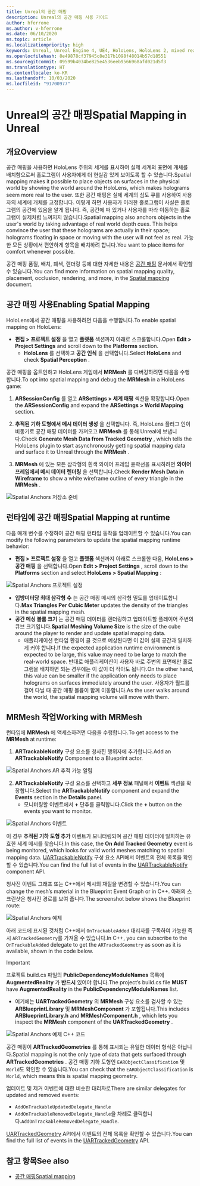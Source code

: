 ```yaml
---
title: Unreal의 공간 매핑
description: Unreal의 공간 매핑 사용 가이드
author: hferrone
ms.author: v-hferrone
ms.date: 06/10/2020
ms.topic: article
ms.localizationpriority: high
keywords: Unreal, Unreal Engine 4, UE4, HoloLens, HoloLens 2, mixed reality, 개발, 기능, 설명서, 가이드, 홀로그램, 공간 매핑
ms.openlocfilehash: 8e49878cf37945c8e317b1098f48014b57d18551
ms.sourcegitcommit: 09599b4034be825e4536eeb9566968afd021d5f3
ms.translationtype: HT
ms.contentlocale: ko-KR
ms.lasthandoff: 10/03/2020
ms.locfileid: "91700977"
---
```

# <a name="spatial-mapping-in-unreal"></a><span data-ttu-id="e63e3-104">Unreal의 공간 매핑</span><span class="sxs-lookup"><span data-stu-id="e63e3-104">Spatial Mapping in Unreal</span></span>

## <a name="overview"></a><span data-ttu-id="e63e3-105">개요</span><span class="sxs-lookup"><span data-stu-id="e63e3-105">Overview</span></span>
<span data-ttu-id="e63e3-106">공간 매핑을 사용하면 HoloLens 주위의 세계를 표시하여 실제 세계의 표면에 개체를 배치함으로써 홀로그램이 사용자에게 더 현실감 있게 보이도록 할 수 있습니다.</span><span class="sxs-lookup"><span data-stu-id="e63e3-106">Spatial mapping makes it possible to place objects on surfaces in the physical world by showing the world around the HoloLens, which makes holograms seem more real to the user.</span></span> <span data-ttu-id="e63e3-107">또한 공간 매핑은 실제 세계의 심도 큐를 사용하여 사용자의 세계에 개체를 고정합니다. 이렇게 하면 사용자가 이러한 홀로그램이 사실은 홀로그램의 공간에 있음을 알게 됩니다. 즉, 공간에 떠 있거나 사용자를 따라 이동하는 홀로그램이 실제처럼 느껴지지 않습니다.</span><span class="sxs-lookup"><span data-stu-id="e63e3-107">Spatial mapping also anchors objects in the user's world by taking advantage of real world depth cues. This helps convince the user that these holograms are actually in their space; holograms floating in space or moving with the user will not feel as real.</span></span> <span data-ttu-id="e63e3-108">가능한 모든 상황에서 편안하게 항목을 배치하려 합니다.</span><span class="sxs-lookup"><span data-stu-id="e63e3-108">You want to place items for comfort whenever possible.</span></span>

<span data-ttu-id="e63e3-109">공간 매핑 품질, 배치, 폐색, 렌더링 등에 대한 자세한 내용은 [공간 매핑](../../design/spatial-mapping.md) 문서에서 확인할 수 있습니다.</span><span class="sxs-lookup"><span data-stu-id="e63e3-109">You can find more information on spatial mapping quality, placement, occlusion, rendering, and more, in the [Spatial mapping](../../design/spatial-mapping.md) document.</span></span>

## <a name="enabling-spatial-mapping"></a><span data-ttu-id="e63e3-110">공간 매핑 사용</span><span class="sxs-lookup"><span data-stu-id="e63e3-110">Enabling Spatial Mapping</span></span>

<span data-ttu-id="e63e3-111">HoloLens에서 공간 매핑을 사용하려면 다음을 수행합니다.</span><span class="sxs-lookup"><span data-stu-id="e63e3-111">To enable spatial mapping on HoloLens:</span></span>
- <span data-ttu-id="e63e3-112">**편집 > 프로젝트 설정** 을 열고 **플랫폼** 섹션까지 아래로 스크롤합니다.</span><span class="sxs-lookup"><span data-stu-id="e63e3-112">Open **Edit > Project Settings** and scroll down to the **Platforms** section.</span></span>    
    + <span data-ttu-id="e63e3-113">**HoloLens** 를 선택하고 **공간 인식** 을 선택합니다.</span><span class="sxs-lookup"><span data-stu-id="e63e3-113">Select **HoloLens** and check **Spatial Perception** .</span></span>

<span data-ttu-id="e63e3-114">공간 매핑을 옵트인하고 HoloLens 게임에서 **MRMesh** 를 디버깅하려면 다음을 수행합니다.</span><span class="sxs-lookup"><span data-stu-id="e63e3-114">To opt into spatial mapping and debug the **MRMesh** in a HoloLens game:</span></span>
1. <span data-ttu-id="e63e3-115">**ARSessionConfig** 를 열고 **ARSettings > 세계 매핑** 섹션을 확장합니다.</span><span class="sxs-lookup"><span data-stu-id="e63e3-115">Open the **ARSessionConfig** and expand the **ARSettings > World Mapping** section.</span></span> 

2. <span data-ttu-id="e63e3-116">**추적된 기하 도형에서 메시 데이터 생성** 을 선택합니다. 즉, HoloLens 플러그 인이 비동기로 공간 매핑 데이터를 가져오고 **MRMesh** 를 통해 Unreal에 보냅니다.</span><span class="sxs-lookup"><span data-stu-id="e63e3-116">Check **Generate Mesh Data from Tracked Geometry** , which tells the HoloLens plugin to start asynchronously getting spatial mapping data and surface it to Unreal through the **MRMesh** .</span></span> 
3. <span data-ttu-id="e63e3-117">**MRMesh** 에 있는 모든 삼각형의 흰색 와이어 프레임 윤곽선을 표시하려면 **와이어 프레임에서 메시 데이터 렌더링** 을 선택합니다.</span><span class="sxs-lookup"><span data-stu-id="e63e3-117">Check **Render Mesh Data in Wireframe** to show a white wireframe outline of every triangle in the **MRMesh** .</span></span> 

![Spatial Anchors 저장소 준비](images/unreal-spatialmapping-arsettings.PNG)


## <a name="spatial-mapping-at-runtime"></a><span data-ttu-id="e63e3-119">런타임에 공간 매핑</span><span class="sxs-lookup"><span data-stu-id="e63e3-119">Spatial Mapping at runtime</span></span>
<span data-ttu-id="e63e3-120">다음 매개 변수를 수정하여 공간 매핑 런타임 동작을 업데이트할 수 있습니다.</span><span class="sxs-lookup"><span data-stu-id="e63e3-120">You can modify the following parameters to update the spatial mapping runtime behavior:</span></span>

- <span data-ttu-id="e63e3-121">**편집 > 프로젝트 설정** 을 열고 **플랫폼** 섹션까지 아래로 스크롤한 다음, **HoloLens > 공간 매핑** 을 선택합니다.</span><span class="sxs-lookup"><span data-stu-id="e63e3-121">Open **Edit > Project Settings** , scroll down to the **Platforms** section and select **HoloLens > Spatial Mapping** :</span></span> 

![Spatial Anchors 프로젝트 설정](images/unreal-spatialmapping-projectsettings.PNG)

- <span data-ttu-id="e63e3-123">**입방미터당 최대 삼각형 수** 는 공간 매핑 메시의 삼각형 밀도를 업데이트합니다.</span><span class="sxs-lookup"><span data-stu-id="e63e3-123">**Max Triangles Per Cubic Meter** updates the density of the triangles in the spatial mapping mesh.</span></span>  
- <span data-ttu-id="e63e3-124">**공간 메싱 볼륨 크기** 는 공간 매핑 데이터를 렌더링하고 업데이트할 플레이어 주변의 큐브 크기입니다.</span><span class="sxs-lookup"><span data-stu-id="e63e3-124">**Spatial Meshing Volume Size** is the size of the cube around the player to render and update spatial mapping data.</span></span>  
    + <span data-ttu-id="e63e3-125">애플리케이션 런타임 환경이 클 것으로 예상된다면 이 값이 실제 공간과 일치하게 커야 합니다.</span><span class="sxs-lookup"><span data-stu-id="e63e3-125">If the expected application runtime environment is expected to be large, this value may need to be large to match the real-world space.</span></span>  <span data-ttu-id="e63e3-126">반대로 애플리케이션이 사용자 바로 주변의 표면에만 홀로그램을 배치하면 되는 경우에는 이 값이 더 작아도 됩니다.</span><span class="sxs-lookup"><span data-stu-id="e63e3-126">On the other hand, this value can be smaller if the application only needs to place holograms on surfaces immediately around the user.</span></span> <span data-ttu-id="e63e3-127">사용자가 월드를 걸어 다닐 때 공간 매핑 볼륨이 함께 이동합니다.</span><span class="sxs-lookup"><span data-stu-id="e63e3-127">As the user walks around the world, the spatial mapping volume will move with them.</span></span> 

## <a name="working-with-mrmesh"></a><span data-ttu-id="e63e3-128">MRMesh 작업</span><span class="sxs-lookup"><span data-stu-id="e63e3-128">Working with MRMesh</span></span>
<span data-ttu-id="e63e3-129">런타임에 **MRMesh** 에 액세스하려면 다음을 수행합니다.</span><span class="sxs-lookup"><span data-stu-id="e63e3-129">To get access to the **MRMesh** at runtime:</span></span>
1. <span data-ttu-id="e63e3-130">**ARTrackableNotify** 구성 요소를 청사진 행위자에 추가합니다.</span><span class="sxs-lookup"><span data-stu-id="e63e3-130">Add an **ARTrackableNotify** Component to a Blueprint actor.</span></span> 

![Spatial Anchors AR 추적 가능 알림](images/unreal-spatialmapping-artrackablenotify.PNG)

2. <span data-ttu-id="e63e3-132">**ARTrackableNotify** 구성 요소를 선택하고 **세부 정보** 패널에서 **이벤트** 섹션을 확장합니다.</span><span class="sxs-lookup"><span data-stu-id="e63e3-132">Select the **ARTrackableNotify** component and expand the **Events** section in the **Details** panel.</span></span> 
    - <span data-ttu-id="e63e3-133">모니터링할 이벤트에서 **+** 단추를 클릭합니다.</span><span class="sxs-lookup"><span data-stu-id="e63e3-133">Click the **+** button on the events you want to monitor.</span></span> 

![Spatial Anchors 이벤트](images/unreal-spatialmapping-events.PNG)

<span data-ttu-id="e63e3-135">이 경우 **추적된 기하 도형 추가** 이벤트가 모니터링되며 공간 매핑 데이터에 일치하는 유효한 세계 메시를 찾습니다.</span><span class="sxs-lookup"><span data-stu-id="e63e3-135">In this case, the **On Add Tracked Geometry** event is being monitored, which looks for valid world meshes matching to spatial mapping data.</span></span> <span data-ttu-id="e63e3-136">[UARTrackableNotify](https://docs.unrealengine.com/API/Runtime/AugmentedReality/UARTrackableNotifyComponent/index.html) 구성 요소 API에서 이벤트의 전체 목록을 확인할 수 있습니다.</span><span class="sxs-lookup"><span data-stu-id="e63e3-136">You can find the full list of events in the [UARTrackableNotify](https://docs.unrealengine.com/API/Runtime/AugmentedReality/UARTrackableNotifyComponent/index.html) component API.</span></span> 

<span data-ttu-id="e63e3-137">청사진 이벤트 그래프 또는 C++에서 메시의 재질을 변경할 수 있습니다.</span><span class="sxs-lookup"><span data-stu-id="e63e3-137">You can change the mesh’s material in the Blueprint Event Graph or in C++.</span></span> <span data-ttu-id="e63e3-138">아래의 스크린샷은 청사진 경로를 보여 줍니다.</span><span class="sxs-lookup"><span data-stu-id="e63e3-138">The screenshot below shows the Blueprint route:</span></span> 

![Spatial Anchors 예제](images/unreal-spatialmapping-example.PNG)

<span data-ttu-id="e63e3-140">아래 코드에 표시된 것처럼 C++에서 `OnTrackableAdded` 대리자를 구독하여 가능한 즉시 `ARTrackedGeometry`를 가져올 수 있습니다.</span><span class="sxs-lookup"><span data-stu-id="e63e3-140">In C++, you can subscribe to the `OnTrackableAdded` delegate to get the `ARTrackedGeometry` as soon as it is available, shown in the code below.</span></span> 

> [!IMPORTANT]
> <span data-ttu-id="e63e3-141">프로젝트 build.cs 파일의 **PublicDependencyModuleNames** 목록에 **AugmentedReality** 가 **반드시** 있어야 합니다.</span><span class="sxs-lookup"><span data-stu-id="e63e3-141">The project’s build.cs file **MUST** have **AugmentedReality** in the **PublicDependencyModuleNames** list.</span></span>
> - <span data-ttu-id="e63e3-142">여기에는 **UARTrackedGeometry** 의 **MRMesh** 구성 요소를 검사할 수 있는 **ARBlueprintLibrary** 및 **MRMeshComponent** 가 포함됩니다.</span><span class="sxs-lookup"><span data-stu-id="e63e3-142">This includes **ARBlueprintLibrary.h** and **MRMeshComponent.h** , which lets you inspect the **MRMesh** component of the **UARTrackedGeometry** .</span></span> 

![Spatial Anchors 예제 C++ 코드](images/unreal-spatialmapping-examplecode.PNG)

<span data-ttu-id="e63e3-144">공간 매핑이 **ARTrackedGeometries** 를 통해 표시되는 유일한 데이터 형식은 아닙니다.</span><span class="sxs-lookup"><span data-stu-id="e63e3-144">Spatial mapping is not the only type of data that gets surfaced through **ARTrackedGeometries** .</span></span> <span data-ttu-id="e63e3-145">공간 매핑 기하 도형인 `EARObjectClassification` 및 `World`도 확인할 수 있습니다.</span><span class="sxs-lookup"><span data-stu-id="e63e3-145">You can check that the `EARObjectClassification` is `World`, which means this is spatial mapping geometry.</span></span> 

<span data-ttu-id="e63e3-146">업데이트 및 제거 이벤트에 대한 비슷한 대리자로</span><span class="sxs-lookup"><span data-stu-id="e63e3-146">There are similar delegates for updated and removed events:</span></span> 
- `AddOnTrackableUpdatedDelegate_Handle` 
- <span data-ttu-id="e63e3-147">`AddOnTrackableRemovedDelegate_Handle`을 차례로 클릭합니다.</span><span class="sxs-lookup"><span data-stu-id="e63e3-147">`AddOnTrackableRemovedDelegate_Handle`.</span></span> 

<span data-ttu-id="e63e3-148">[UARTrackedGeometry](https://docs.unrealengine.com/API/Runtime/AugmentedReality/UARTrackedGeometry/index.html) API에서 이벤트의 전체 목록을 확인할 수 있습니다.</span><span class="sxs-lookup"><span data-stu-id="e63e3-148">You can find the full list of events in the [UARTrackedGeometry](https://docs.unrealengine.com/API/Runtime/AugmentedReality/UARTrackedGeometry/index.html) API.</span></span>

## <a name="see-also"></a><span data-ttu-id="e63e3-149">참고 항목</span><span class="sxs-lookup"><span data-stu-id="e63e3-149">See also</span></span>
* [<span data-ttu-id="e63e3-150">공간 매핑</span><span class="sxs-lookup"><span data-stu-id="e63e3-150">Spatial mapping</span></span>](../../design/spatial-mapping.md)
